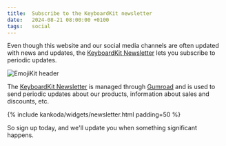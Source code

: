 ```yaml
---
title:  Subscribe to the KeyboardKit newsletter
date:   2024-08-21 08:00:00 +0100
tags:   social
---
```


Even though this website and our social media channels are often updated with news and updates, the [KeyboardKit Newsletter]({{site.urls.newsletter}}) lets you subscribe to periodic updates.

![EmojiKit header]({{page.image}})

The [KeyboardKit Newsletter]({{site.urls.newsletter}}) is managed through [Gumroad]({{site.urls.gumroad}}) and is used to send periodic updates about our products, information about sales and discounts, etc.

{% include kankoda/widgets/newsletter.html padding=50 %} 

So sign up today, and we'll update you when something significant happens.